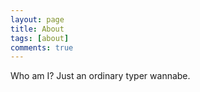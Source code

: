 ```yaml
---
layout: page
title: About
tags: [about]
comments: true
---
```


Who am I? Just an ordinary typer wannabe.
